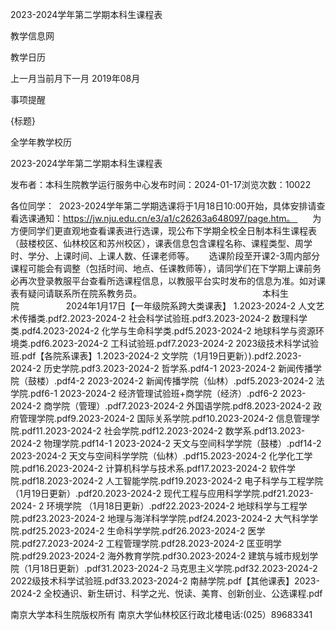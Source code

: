 






2023-2024学年第二学期本科生课程表





























教学信息网







































教学日历



上一月当前月下一月
2019年08月





事项提醒


{标题}


全学年教学校历
























2023-2024学年第二学期本科生课程表

发布者：本科生院教学运行服务中心发布时间：2024-01-17浏览次数：10022

各位同学：  2023-2024学年第二学期选课将于1月18日10:00开始，具体安排请查看选课通知：https://jw.nju.edu.cn/e3/a1/c26263a648097/page.htm。       为方便同学们更直观地查看课表进行选课，现公布下学期全校全日制本科生课程表（鼓楼校区、仙林校区和苏州校区），课表信息包含课程名称、课程类型、周学时、学分、上课时间、上课人数、任课老师等。      选课阶段至开课2-3周内部分课程可能会有调整（包括时间、地点、任课教师等），请同学们在下学期上课前务必再次登录教服平台查看所选课程信息，以教服平台实时发布的信息为准。如对课表有疑问请联系所在院系教务员。                                                 本科生院                   2024年1月17日【一年级院系跨大类课表】 1.2023-2024-2 人文艺术传播类.pdf2.2023-2024-2 社会科学试验班.pdf3.2023-2024-2 数理科学类.pdf4.2023-2024-2 化学与生命科学类.pdf5.2023-2024-2 地球科学与资源环境类.pdf6.2023-2024-2 工科试验班.pdf7.2023-2024-2 2023级技术科学试验班.pdf【各院系课表】1.2023-2024-2 文学院（1月19日更新）).pdf2.2023-2024-2 历史学院.pdf3.2023-2024-2 哲学系.pdf4-1 2023-2024-2 新闻传播学院（鼓楼）.pdf4-2 2023-2024-2 新闻传播学院（仙林）.pdf5.2023-2024-2 法学院.pdf6-1 2023-2024-2 经济管理试验班+商学院（经济）.pdf6-2 2023-2024-2 商学院（管理）.pdf7.2023-2024-2 外国语学院.pdf8.2023-2024-2 政府管理学院.pdf9.2023-2024-2 国际关系学院.pdf10.2023-2024-2 信息管理学院.pdf11.2023-2024-2 社会学院.pdf12.2023-2024-2 数学系.pdf13.2023-2024-2 物理学院.pdf14-1 2023-2024-2 天文与空间科学学院（鼓楼）.pdf14-2 2023-2024-2 天文与空间科学学院（仙林）.pdf15.2023-2024-2 化学化工学院.pdf16.2023-2024-2 计算机科学与技术系.pdf17.2023-2024-2 软件学院.pdf18.2023-2024-2 人工智能学院.pdf19.2023-2024-2 电子科学与工程学院（1月19日更新）.pdf20.2023-2024-2 现代工程与应用科学学院.pdf21.2023-2024- 2 环境学院 （1月18日更新）.pdf22.2023-2024-2 地球科学与工程学院.pdf23.2023-2024-2 地理与海洋科学学院.pdf24.2023-2024-2 大气科学学院.pdf25.2023-2024-2 生命科学学院.pdf26.2023-2024-2 医学院.pdf27.2023-2024-2 工程管理学院.pdf28.2023-2024-2 匡亚明学院.pdf29.2023-2024-2 海外教育学院.pdf30.2023-2024-2 建筑与城市规划学院（1月18日更新）.pdf31.2023-2024-2 马克思主义学院.pdf32.2023-2024-2 2022级技术科学试验班.pdf33.2023-2024-2 南赫学院.pdf【其他课表】2023-2024-2 全校通识、新生研讨、科学之光、悦读、美育、创新创业、公选课程.pdf

















南京大学本科生院版权所有
南京大学仙林校区行政北楼电话:(025）89683341






















